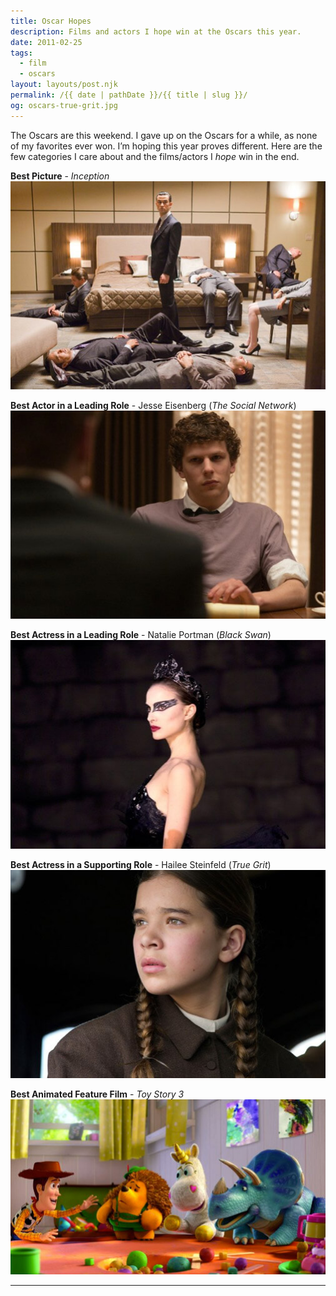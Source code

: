 ```yaml
---
title: Oscar Hopes
description: Films and actors I hope win at the Oscars this year.
date: 2011-02-25
tags: 
  - film
  - oscars
layout: layouts/post.njk
permalink: /{{ date | pathDate }}/{{ title | slug }}/
og: oscars-true-grit.jpg
---
```


The Oscars are this weekend. I gave up on the Oscars for a while, as none of my favorites ever won. I’m hoping this year proves different. Here are the few categories I care about and the films/actors I _hope_ win in the end.

**Best Picture** - _Inception_
![cast of Inception](/img/oscars-inception.jpg)

**Best Actor in a Leading Role** - Jesse Eisenberg (_The Social Network_)
![Jesse Eisenberg as Mark Zuckerburg](/img/oscars-social-network.jpg)

**Best Actress in a Leading Role** - Natalie Portman (_Black Swan_)
![Natalie Portman](/img/oscars-black-swan.jpg)

**Best Actress in a Supporting Role** - Hailee Steinfeld (_True Grit_)
![Hailee Steinfeld](/img/oscars-true-grit.jpg)

**Best Animated Feature Film** - _Toy Story 3_
![Woody and friends](/img/oscars-toy-story3.jpg)

---
